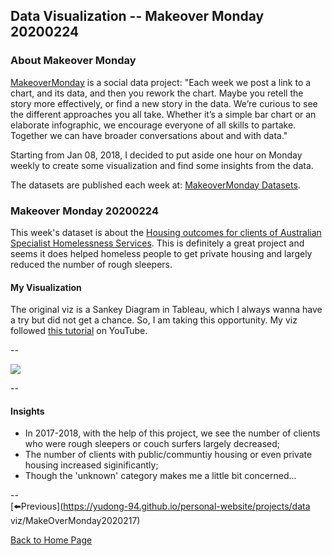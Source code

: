 <head>
  <!-- Global site tag (gtag.js) - Google Analytics -->
<script async src="https://www.googletagmanager.com/gtag/js?id=UA-112502179-1"></script>
<script>
  window.dataLayer = window.dataLayer || [];
  function gtag(){dataLayer.push(arguments);}
  gtag('js', new Date());

  gtag('config', 'UA-112502179-1');
</script>
</head>


## Data Visualization -- Makeover Monday 20200224

### About Makeover Monday

[MakeoverMonday](http://www.makeovermonday.co.uk/) is a social data project:
"Each week we post a link to a chart, and its data, and then you rework the chart.
Maybe you retell the story more effectively, or find a new story in the data.
We’re curious to see the different approaches you all take. Whether it’s a simple bar chart or an elaborate infographic, we encourage everyone of all skills to partake.
Together we can have broader conversations about and with data."

Starting from Jan 08, 2018, I decided to put aside one hour on Monday weekly to create some visualization and find some insights from the data.

The datasets are published each week at: [MakeoverMonday Datasets](http://www.makeovermonday.co.uk/data/).

### Makeover Monday 20200224

This week's dataset is about the [Housing outcomes for clients of Australian Specialist Homelessness Services](https://www.housingdata.gov.au/dashboard/rex4y12rnpp8rky). This is definitely a great project and seems it does helped homeless people to get private housing and largely reduced the number of rough sleepers.  

#### My Visualization

The original viz is a Sankey Diagram in Tableau, which I always wanna have a try but did not get a chance. So, I am taking this opportunity. My viz followed [this tutorial](https://www.youtube.com/watch?v=1HwCzlA9hI4) on YouTube.  

--  

<div class='tableauPlaceholder' id='viz1582601507371' style='position: relative'>
<noscript><a href='#'>
  <img alt=' ' src='https:&#47;&#47;public.tableau.com&#47;static&#47;images&#47;Ma&#47;MakeOverMonday2020224AustraliaHomelessnessServiceHousingOutcomes&#47;AustraliaHomelessServicesHousingOutcomes&#47;1_rss.png' style='border: none' />
</a></noscript>
<object class='tableauViz'  style='display:none;'>
  <param name='host_url' value='https%3A%2F%2Fpublic.tableau.com%2F' />
  <param name='embed_code_version' value='3' />
  <param name='site_root' value='' />
  <param name='name' value='MakeOverMonday2020224AustraliaHomelessnessServiceHousingOutcomes&#47;AustraliaHomelessServicesHousingOutcomes' />
  <param name='tabs' value='no' />
  <param name='toolbar' value='yes' />
  <param name='static_image' value='https:&#47;&#47;public.tableau.com&#47;static&#47;images&#47;Ma&#47;MakeOverMonday2020224AustraliaHomelessnessServiceHousingOutcomes&#47;AustraliaHomelessServicesHousingOutcomes&#47;1.png' />
  <param name='animate_transition' value='yes' />
  <param name='display_static_image' value='yes' />
  <param name='display_spinner' value='yes' />
  <param name='display_overlay' value='yes' />
  <param name='display_count' value='yes' />
</object></div>             
<script type='text/javascript'>          
  var divElement = document.getElementById('viz1582601507371');     
  var vizElement = divElement.getElementsByTagName('object')[0];           
  if ( divElement.offsetWidth > 800 ) { vizElement.style.width='800px';vizElement.style.height='827px';} else if ( divElement.offsetWidth > 500 ) { vizElement.style.width='800px';vizElement.style.height='827px';} else { vizElement.style.width='100%';vizElement.style.height='1177px';}         
  var scriptElement = document.createElement('script');           
  scriptElement.src = 'https://public.tableau.com/javascripts/api/viz_v1.js';            
  vizElement.parentNode.insertBefore(scriptElement, vizElement);             
</script>
  
  
--  

#### Insights
* In 2017-2018, with the help of this project, we see the number of clients who were rough sleepers or couch surfers largely decreased;  
* The number of clients with public/communtiy housing or even private housing increased siginificantly;  
* Though the 'unknown' category makes me a little bit concerned...  

--  
[⬅️Previous](https://yudong-94.github.io/personal-website/projects/data viz/MakeOverMonday2020217)
  
[Back to Home Page](https://yudong-94.github.io/personal-website/)
